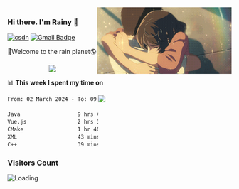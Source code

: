 <img  align='right' height="150" src="https://github.com/LikeRainDay/LikeRainDay/blob/master/pic/img_rain_1.gif?raw=true">



### Hi there. I'm Rainy :lemon:

[![csdn](https://img.shields.io/badge/-csdn-c14438?style=flat-square&logo=c&logoColor=white)](https://blog.csdn.net/qq_15807167)
[![Gmail Badge](https://img.shields.io/badge/-gmail-c14438?style=flat-square&logo=Gmail&logoColor=white&link=mailto:houshuai0816@gmail.com)](mailto:houshuai0816@gmail.com)

🚀Welcome to the rain planet🌎

<center>
<img align='center'  src="https://source.unsplash.com/user/rainyhehe/likes">
</center>

📊 **This week I spent my time on**

<img align='right'   width="300" src="https://github-readme-stats.vercel.app/api?username=LikeRainDay&show_icons=true&title_color=fff&icon_color=79ff97&text_color=9f9f9f&bg_color=151515&count_private=true">

<!--START_SECTION:waka-->

```txt
From: 02 March 2024 - To: 09 March 2024

Java                  9 hrs 46 mins   █████████████▓░░░░░░░░░░░   55.04 %
Vue.js                2 hrs 19 mins   ███▒░░░░░░░░░░░░░░░░░░░░░   13.10 %
CMake                 1 hr 46 mins    ██▒░░░░░░░░░░░░░░░░░░░░░░   09.98 %
XML                   43 mins         █░░░░░░░░░░░░░░░░░░░░░░░░   04.08 %
C++                   39 mins         █░░░░░░░░░░░░░░░░░░░░░░░░   03.71 %
```

<!--END_SECTION:waka-->

### Visitors Count
<img align="left" src = "https://profile-counter.glitch.me/LikeRainDay/count.svg" alt ="Loading">
